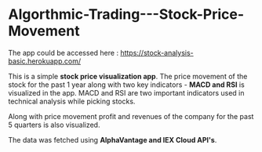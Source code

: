 # Algorthmic-Trading---Stock-Price-Movement

The app could be accessed here : https://stock-analysis-basic.herokuapp.com/

This is a simple <b>stock price visualization app</b>. The price movement of the stock for the past 1 year along with two key indicators - <b>MACD and RSI</b> is visualized in the app. MACD and RSI are two important indicators used in technical analysis while picking stocks. 

Along with price movement profit and revenues of the company for the past 5 quarters is also visualized.

The data was fetched using <b>AlphaVantage and IEX Cloud API's</b>.
